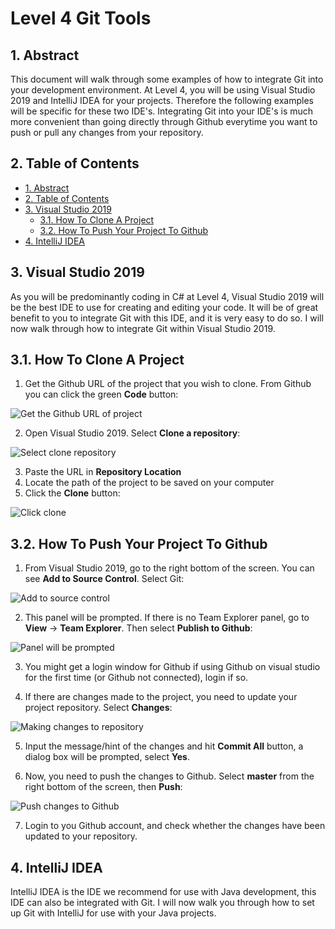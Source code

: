 # Level 4 Git Tools

## 1. Abstract

This document will walk through some examples of how to integrate Git into your development environment. At Level 4, you will be using Visual Studio 2019 and IntelliJ IDEA for your projects. Therefore the following examples will be specific for these two IDE's.
Integrating Git into your IDE's is much more convenient than going directly through Github everytime you want to push or pull any changes from your repository.

## 2. Table of Contents

- [1. Abstract](#1-abstract)
- [2. Table of Contents](#2-table-of-contents)
- [3. Visual Studio 2019](#3-visual-studio-2019)
  - [3.1. How To Clone A Project](#31-how-to-clone-a-project)
  - [3.2. How To Push Your Project To Github](#32-how-to-push-your-project-to-github)
- [4. IntelliJ IDEA](#4-intellij-idea)
  
## 3. Visual Studio 2019

As you will be predominantly coding in C# at Level 4, Visual Studio 2019 will be the best IDE to use for creating and editing your code. It will be of great benefit to you to integrate Git with this IDE, and it is very easy to do so.
I will now walk through how to integrate Git within Visual Studio 2019.

## 3.1. How To Clone A Project

1. Get the Github URL of the project that you wish to clone. From Github you can click the green **Code** button:

![Get the Github URL of project](/planning/version-control/images/clone1.png)

2. Open Visual Studio 2019. Select **Clone a repository**:

![Select clone repository](/planning/version-control/images/clone2.png)

3. Paste the URL in **Repository Location**
4. Locate the path of the project to be saved on your computer
5. Click the **Clone** button:

![Click clone](/planning/version-control/images/clone3.png)

## 3.2. How To Push Your Project To Github

1. From Visual Studio 2019, go to the right bottom of the screen. You can see **Add to Source Control**. Select Git:

![Add to source control](/planning/version-control/images/push1.png)

2. This panel will be prompted. If there is no Team Explorer panel, go to **View** -> **Team Explorer**. Then select **Publish to Github**:

![Panel will be prompted](/planning/version-control/images/push2.png)

3. You might get a login window for Github if using Github on visual studio for the first time (or Github not connected), login if so.

4. If there are changes made to the project, you need to update your project repository.  Select **Changes**:

![Making changes to repository](/planning/version-control/images/push3.png)

5. Input the message/hint of the changes and hit **Commit All** button, a dialog box will be prompted, select **Yes**.

6. Now, you need to push the changes to Github. Select **master** from the right bottom of the screen, then **Push**:

![Push changes to Github](/planning/version-control/images/push4.png)

7. Login to you Github account, and check whether the changes have been updated to your repository.

## 4. IntelliJ IDEA

IntelliJ IDEA is the IDE we recommend for use with Java development, this IDE can also be integrated with Git. I will now walk you through how to set up Git with IntelliJ for use with your Java projects.

